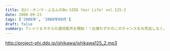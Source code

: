 ```yaml
---
title: 石川・ホンマ・ぶるんのBe-SIDE Your Life! vol.125-2
date: 2008-09-23
tags: ['2008年', '2008年09月']
draft: false
summary: Tシャツ＆タオルの通信販売を開始！！在庫わずかのこのチャンスをお見逃しなく。タオルは使い道がいろいろあって迷っちゃう〜〜〜。NAMAE
---
```


http://project-phi.ddo.jp/ishikawa/ishikawa125_2.mp3
